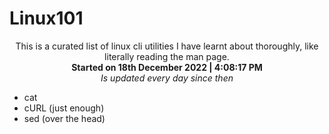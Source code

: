 # Linux101
<div align="center">
  This is a curated list of linux cli utilities I have learnt about thoroughly, like literally reading the man page.<br>
  <b>Started on 18th December 2022 | 4:08:17 PM</b><br>
  <i>Is updated every day since then</i>
</div>

- cat
- cURL (just enough)
- sed (over the head)
